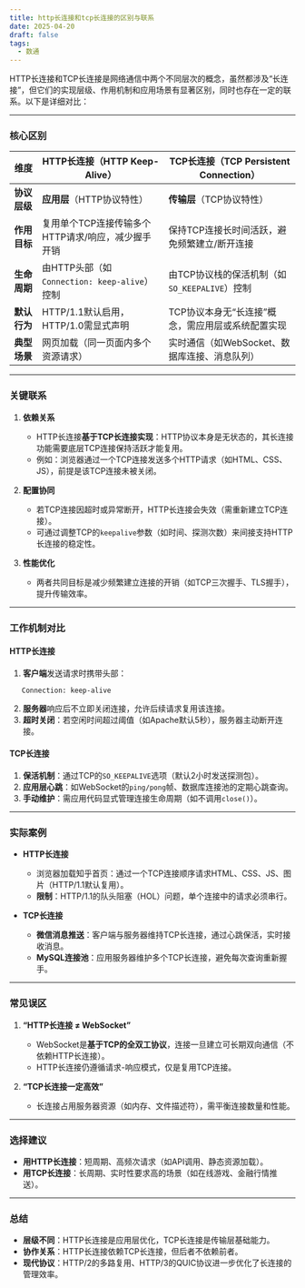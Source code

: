 ```yaml
---
title: http长连接和tcp长连接的区别与联系
date: 2025-04-20
draft: false
tags:
  - 数通
---
```

HTTP长连接和TCP长连接是网络通信中两个不同层次的概念，虽然都涉及“长连接”，但它们的实现层级、作用机制和应用场景有显著区别，同时也存在一定的联系。以下是详细对比：

---

### **核心区别**
| **维度**   | **HTTP长连接（HTTP Keep-Alive）**         | **TCP长连接（TCP Persistent Connection）** |
| -------- | ------------------------------------ | ------------------------------------- |
| **协议层级** | **应用层**（HTTP协议特性）                    | **传输层**（TCP协议特性）                      |
| **作用目标** | 复用单个TCP连接传输多个HTTP请求/响应，减少握手开销        | 保持TCP连接长时间活跃，避免频繁建立/断开连接              |
| **生命周期** | 由HTTP头部（如`Connection: keep-alive`）控制 | 由TCP协议栈的保活机制（如`SO_KEEPALIVE`）控制       |
| **默认行为** | HTTP/1.1默认启用，HTTP/1.0需显式声明           | TCP协议本身无“长连接”概念，需应用层或系统配置实现           |
| **典型场景** | 网页加载（同一页面内多个资源请求）                    | 实时通信（如WebSocket、数据库连接、消息队列）           |

---

### **关键联系**
1. **依赖关系**  
   - HTTP长连接**基于TCP长连接实现**：HTTP协议本身是无状态的，其长连接功能需要底层TCP连接保持活跃才能复用。
   - 例如：浏览器通过一个TCP连接发送多个HTTP请求（如HTML、CSS、JS），前提是该TCP连接未被关闭。

2. **配置协同**  
   - 若TCP连接因超时或异常断开，HTTP长连接会失效（需重新建立TCP连接）。
   - 可通过调整TCP的`keepalive`参数（如时间、探测次数）来间接支持HTTP长连接的稳定性。

3. **性能优化**  
   - 两者共同目标是减少频繁建立连接的开销（如TCP三次握手、TLS握手），提升传输效率。

---

### **工作机制对比**
#### **HTTP长连接**
1. **客户端**发送请求时携带头部：  
```text
   Connection: keep-alive
```
2. **服务器**响应后不立即关闭连接，允许后续请求复用该连接。  
3. **超时关闭**：若空闲时间超过阈值（如Apache默认5秒），服务器主动断开连接。

#### **TCP长连接**
1. **保活机制**：通过TCP的`SO_KEEPALIVE`选项（默认2小时发送探测包）。  
2. **应用层心跳**：如WebSocket的`ping/pong`帧、数据库连接池的定期心跳查询。  
3. **手动维护**：需应用代码显式管理连接生命周期（如不调用`close()`）。

---

### **实际案例**
- **HTTP长连接**  
  - 浏览器加载知乎首页：通过一个TCP连接顺序请求HTML、CSS、JS、图片（HTTP/1.1默认复用）。  
  - **限制**：HTTP/1.1的队头阻塞（HOL）问题，单个连接中的请求必须串行。

- **TCP长连接**  
  - **微信消息推送**：客户端与服务器维持TCP长连接，通过心跳保活，实时接收消息。  
  - **MySQL连接池**：应用服务器维护多个TCP长连接，避免每次查询重新握手。

---

### **常见误区**
1. **“HTTP长连接 ≠ WebSocket”**  
   - WebSocket是**基于TCP的全双工协议**，连接一旦建立可长期双向通信（不依赖HTTP长连接）。  
   - HTTP长连接仍遵循请求-响应模式，仅是复用TCP连接。

2. **“TCP长连接一定高效”**  
   - 长连接占用服务器资源（如内存、文件描述符），需平衡连接数量和性能。

---

### **选择建议**
- **用HTTP长连接**：短周期、高频次请求（如API调用、静态资源加载）。  
- **用TCP长连接**：长周期、实时性要求高的场景（如在线游戏、金融行情推送）。  

---

### **总结**
- **层级不同**：HTTP长连接是应用层优化，TCP长连接是传输层基础能力。  
- **协作关系**：HTTP长连接依赖TCP长连接，但后者不依赖前者。  
- **现代协议**：HTTP/2的多路复用、HTTP/3的QUIC协议进一步优化了长连接的管理效率。